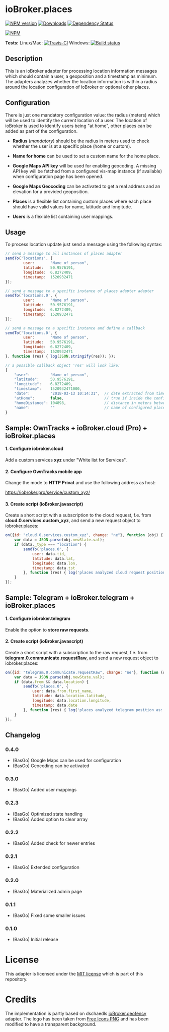 # ioBroker.places

[![NPM version](https://img.shields.io/npm/v/iobroker.places.svg)](https://www.npmjs.com/package/iobroker.places)
[![Downloads](https://img.shields.io/npm/dm/iobroker.places.svg)](https://www.npmjs.com/package/iobroker.places)
[![Dependency Status](https://img.shields.io/david/basgo/iobroker.places.svg)](https://david-dm.org/basgo/iobroker.places)


[![NPM](https://nodei.co/npm/iobroker.places.png?downloads=true)](https://nodei.co/npm/iobroker.places/)

**Tests:** Linux/Mac: [![Travis-CI](https://img.shields.io/travis/BasGo/ioBroker.places/master.svg)](https://travis-ci.org/BasGo/ioBroker.places)
Windows: [![Build status](https://ci.appveyor.com/api/projects/status/eobyt279ncmd9qbi/branch/master?svg=true)](https://ci.appveyor.com/project/BasGo/iobroker-places/branch/master)

## Description
This is an ioBroker adapter for processing location information messages which should contain a user, a geoposition and a timestamp as minimum. The adapters analyzes whether the location information is within a radius around the location configuration of ioBroker or optional other places.

## Configuration

There is just one mandatory configuration value: the radius (meters) which will be used to identify the current location of a user. The location of ioBroker is used to identify users being "at home", other places can be added as part of the configuration.

* **Radius** (_mandatory_) should be the radius in meters used to check whether the user is at a specific place (home or custom).

* **Name for home** can be used to set a custom name for the home place.

* **Google Maps API key** will be used for enabling geocoding. A missing API key will be fetched from a configured vis-map instance (if available) when configuration page has been opened.

* **Google Maps Geocoding** can be activated to get a real address and an elevation for a provided geoposition.

* **Places** is a flexible list containing custom places where each place should have valid values for name, latitude and longitude.

* **Users** is a flexible list containing user mappings.

## Usage

To process location update just send a message using the following syntax:

```javascript
// send a message to all instances of places adapter
sendTo('locations', {
        user:       "Name of person", 
        latitude:   50.9576191, 
        longitude:  6.8272409, 
        timestamp:  1520932471
});

// send a message to a specific instance of places adapter adapter
sendTo('locations.0', {
        user:       "Name of person", 
        latitude:   50.9576191, 
        longitude:  6.8272409, 
        timestamp:  1520932471
});

// send a message to a specific instance and define a callback
sendTo('locations.0', {
        user:       "Name of person", 
        latitude:   50.9576191, 
        longitude:  6.8272409, 
        timestamp:  1520932471
}, function (res) { log(JSON.stringify(res)); });

// a possible callback object 'res' will look like:
{
    "user":         "Name of person",
    "latitude":     50.9576191,
    "longitude":    6.8272409,
    "timestamp":    1520932471000,
    "date":         "2018-03-13 10:14:31",  // date extracted from timestamp
    "atHome":       false,                  // true if inside the configured radius around ioBroker
    "homeDistance": 104898,                 // distance in meters between position and ioBroker
    "name":         ""                      // name of configured place
}

```
## Sample: OwnTracks + ioBroker.cloud (Pro) + ioBroker.places
#### 1. Configure iobroker.cloud
Add a custom services **xyz** under "White list for Services".

#### 2. Configure OwnTracks mobile app
Change the mode to **HTTP Privat** and use the following address as host:

https://iobroker.pro/service/custom_xyz/<user-app-key>

#### 3. Create script (ioBroker.javascript)
Create a short script with a subscription to the cloud request, f.e. from **cloud.0.services.custom_xyz**, and send a new request object to iobroker.places:

```javascript
on({id: "cloud.0.services.custom_xyz", change: "ne"}, function (obj) {
    var data = JSON.parse(obj.newState.val);
    if (data._type === "location") {
        sendTo('places.0', {
            user: data.tid, 
            latitude: data.lat, 
            longitude: data.lon, 
            timestamp: data.tst
        }, function (res) { log('places analyzed cloud request position as: ' + JSON.stringify(res)); });
    }
});
```

## Sample: Telegram + ioBroker.telegram + ioBroker.places
#### 1. Configure iobroker.telegram
Enable the option to **store raw requests**.

#### 2. Create script (ioBroker.javascript)
Create a short script with a subscription to the raw request, f.e. from **telegram.0.communicate.requestRaw**, and send a new request object to iobroker.places:

```javascript
on({id: "telegram.0.communicate.requestRaw", change: "ne"}, function (obj) {
    var data = JSON.parse(obj.newState.val);
    if (data.from && data.location) {
        sendTo('places.0', {
            user: data.from.first_name, 
            latitude: data.location.latitude, 
            longitude: data.location.longitude, 
            timestamp: data.date
        }, function (res) { log('places analyzed telegram position as: ' + JSON.stringify(res)); });
    }
});
```

## Changelog

### 0.4.0
* (BasGo) Google Maps can be used for configuration
* (BasGo) Geocoding can be activated

### 0.3.0
* (BasGo) Added user mappings

### 0.2.3
* (BasGo) Optimized state handling
* (BasGo) Added option to clear array

### 0.2.2
* (BasGo) Added check for newer entries

### 0.2.1
* (BasGo) Extended configuration

### 0.2.0
* (BasGo) Materialized admin page

### 0.1.1
* (BasGo) Fixed some smaller issues

### 0.1.0
* (BasGo) Initial release

# License
This adapter is licensed under the [MIT license](../blob/master/LICENSE) which is part of this repository.

# Credits
The implementation is partly based on dschaedls [ioBroker.geofency](https://github.com/ioBroker/ioBroker.geofency) adapter. The logo has been taken from [Free Icons PNG](http://www.freeiconspng.com/images/maps-icon) and has been modified to have a transparent background.
